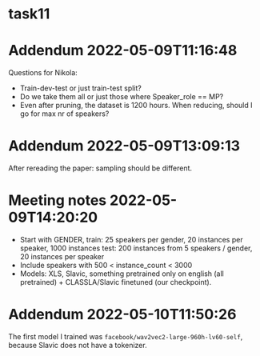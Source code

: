 # task11

# Addendum 2022-05-09T11:16:48

Questions for Nikola:
* Train-dev-test or just train-test split?
* Do we take them all or just those where Speaker_role == MP?
* Even after pruning, the dataset is 1200 hours. When reducing, should I go for max nr of speakers?

# Addendum 2022-05-09T13:09:13

After rereading the paper: sampling should be different. 

# Meeting notes 2022-05-09T14:20:20
* Start with GENDER, train: 25 speakers per gender, 20 instances per speaker,  1000 instances
                     test: 200 instances from 5 speakers / gender, 20 instances per speaker
* Include speakers with 500 < instance_count < 3000
* Models: XLS, Slavic, something pretrained only on english (all pretrained) +  CLASSLA/Slavic finetuned (our checkpoint).

# Addendum 2022-05-10T11:50:26

The first model I trained was `facebook/wav2vec2-large-960h-lv60-self`, because Slavic does not have a tokenizer.